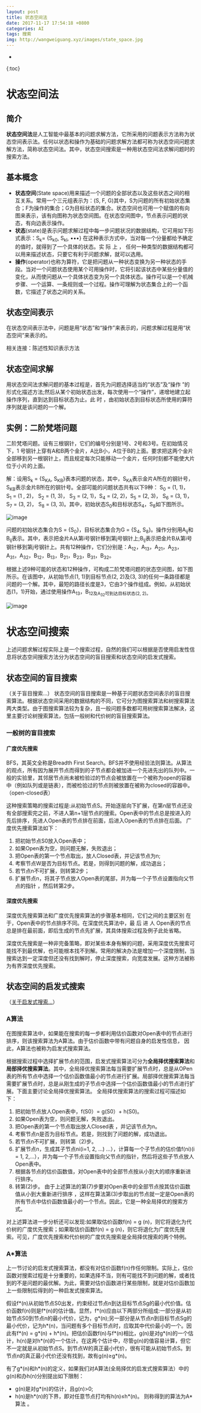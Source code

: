 ```yaml
---
layout: post
title: 状态空间法
date: 2017-11-17 17:54:18 +0800
categories: AI
tags: 搜索 
img: http://wangweiguang.xyz/images/state_space.jpg
---
```


* 
{:toc}


# 状态空间法
## 简介
**状态空间法**是人工智能中最基本的问题求解方法，它所采用的问题表示方法称为状态空间表示法。任何以状态和操作为基础的问题求解方法都可称为状态空间问题求解方法，简称状态空间法。其中，状态空间搜索是一种用状态空间法求解问题时的搜索方法。
## 基本概念
* **状态空间**(State space)用来描述一个问题的全部状态以及这些状态之间的相互关系。常用一个三元组表示为：(S, F, G)其中，S为问题的所有初始状态集合；F为操作的集合；G为目标状态的集合。状态空间也可用一个赋值的有向图来表示，该有向图称为状态空间图。在状态空间图中，节点表示问题的状态，有向边表示操作。
* **状态**(state)是表示问题求解过程中每一步问题状况的数据结构，它可用如下形式表示：S<sub>k</sub>= {S<sub>k0</sub>, S<sub>kl</sub>, •••}
  在这种表示方式中，当对每一个分量都给予确定的值时，就得到了一个具体的状态。实 际 上 ，
  任何一种类型的数据结构都可以用来描述状态，只要它有利于问题求解，就可以选用。
* **操作**(operator)也称为算符，它是把问题从一种状态变换为另一种状态的手段。当对一个问题状态使用某个可用操作时，它将引起该状态中某些分量值的变化，从而使问题从一个具体状态变为另一个具体状态。操作可以是一个机械步骤、一个运算、一条规则或一个过程。操作可理解为状态集合上的一个函数，它描述了状态之间的关系。

## 状态空间表示
在状态空间表示法中，问题是用“状态”和“操作”来表示的，问题求解过程是用“状态空间”来表示的。

相关连接：陈述性知识表示方法
## 状态空间求解
用状态空间法求解问题的基本过程是，首先为问题选择适当的“状态”及“操作 ”的形式化描述方法;然后从某个初始状态出发，每次使用一个“操作”，递增地建立起操作序列，直到达到目标状态为止。此 时 ，由初始状态到目标状态所使用的算符序列就是该问题的一个解。

## 实例：二阶梵塔问题
二阶梵塔问题。设有三根钢针，它们的编号分别是1号、2号和3号。在初始情况 下，1 号钢针上穿有A和B两个金片，A比B小，A位于B的上面。要求把这两个金片全部移到另一根钢针上，而且规定每次只能移动一个金片，任何时刻都不能使大片位于小片的上面。

解：设用S<sub>k</sub> = {S<sub>KA</sub>, S<sub>KB</sub>}表本问题的状态，其中，S<sub>KA</sub>表示金片A所在的钢针号，S<sub>KB</sub>表示金片B所在的钢针号。全部可能的问题状态共有以下9种：
S<sub>0</sub> = (1, 1)， S<sub>1</sub> = (1 , 2)， S<sub>2</sub> = (1, 3)， S<sub>3</sub> = (2, 1)，S<sub>4</sub> = (2, 2)，S<sub>5</sub> = (2, 3)， S<sub>6</sub> = (3, 1)， S<sub>7</sub> = (3, 2)， S<sub>8</sub> = (3, 3)。其中，初始状态S<sub>0</sub>和目标状态S<sub>4</sub>，S<sub>8</sub>如下图所示。

![image](http://wangweiguang.xyz/images/fanta.jpg)

问题的初始状态集合为S = {S<sub>0</sub>}，目标状态集合为G = {S<sub>4</sub>, S<sub>8</sub>}。操作分别用A<sub>ij</sub>和B<sub>ij</sub>表示。其中，表示把金片A从第i号钢针移到第j号钢针上;B<sub>ij</sub>表示把金片B从第i号钢针移到第j号钢针上。共有12种操作，它们分别是：A<sub>12</sub>，A<sub>13</sub>，A<sub>21</sub>，A<sub>23</sub>，A<sub>31</sub>，A<sub>32</sub>，B<sub>12</sub>，B<sub>13</sub>，B<sub>21</sub>，B<sub>23</sub>，B<sub>31</sub>，B<sub>32</sub>。

根据上述9种可能的状态和12种操作，可构成二阶梵塔问题的状态空间图，如下图所示。在该图中，从初始节点(1, 1)到目标节点(2, 2)及(3, 3)的任何一条路径都是问题的一个解。其中，最短的路径长度是3，它由3个操作组成。例如，从初始状态(1，1)开始，通过使用操作A<sub>13</sub>，B<sub>12及A<sub>32</sub>可到达目标状态(2, 2)。

![image](http://wangweiguang.xyz/images/fanta2.jpg)
# 状态空间搜索
上述问题求解过程实际上是一个搜索过程，自然的我们可以根据是否使用启发性信息将状态空间搜索方法分为状态空间的盲目搜索和状态空间的启发式搜索。
## 状态空间的盲目搜索
（关于盲目搜索...）
状态空间的盲目搜索是一种基于问题状态空间表示的盲目搜索算法。根据状态空间采用的数据结构的不同，它可分为图搜索算法和树搜索算法两大类型。由于图搜索算法较为复杂，且一般问题多数都可用树搜索算法解决，这里主要讨论树搜索算法，包括一般树和代价树的盲目搜索算法。
### 一般树的盲目搜索
#### 广度优先搜索
BFS，其英文全称是Breadth First Search。BFS并不使用经验法则算法。从算法的观点，所有因为展开节点而得到的子节点都会被加进一个先进先出的队列中。一般的实验里，其邻居节点尚未被检验过的节点会被放置在一个被称为open的容器中（例如队列或是链表），而被检验过的节点则被放置在被称为closed的容器中。（open-closed表）

这种搜索策略的搜索过程是:从初始节点S。开始逐层向下扩展，在第n层节点还没有全部搜索完之前，不进人第n+1层节点的搜索。Open表中的节点总是按进入的先后排序，先进人Open表的节点排在前面，后进入Open表的节点排在后面。
广度优先捜索算法如下：
1. 把初始节点S0放入Open表中；
2. 如果Open表为空，则问题无解，失败退出；
3. 把Open表的第一个节点取出，放人Closed表，并记该节点为n;
4. 考察节点W是否为目标节点。若是，则得到问题的解，成功退出；
5. 若节点n不可扩展，则转第2步；
6. 扩展节点n，将其子节点放人Open表的尾部，并为每一个子节点设置指向父节点的指针 ，然后转第2步。

#### 深度优先搜索
深度优先搜索算法和广度优先搜索算法的步骤基本相同，它们之间的主要区别 在于，Open表中的节点排序不同。在深度优先算法中，最 后 进 人 Open表的节点总是排在最前面，即后生成的节点先扩展，其具体搜索过程及例子此处省略。

深度优先搜索是一种非完备策略，即对某些本身有解的问题，采用深度优先搜索可能找不到最优解，也可能根本找不到解。常用的解决办法是增加一个深度限制，当搜索达到一定深度但还没有找到解时，停止深度搜索，向宽度发展。这种方法被称为有界深度优先搜索。

## 状态空间的启发式搜索
（[关于启发式搜索...](http://wangweiguang.xyz/ai/2017/11/17/ai3.html#启发式搜索)）
### A算法
在图搜索算法中，如果能在搜索的每一步都利用估价函数对Open表中的节点进行排序，则该搜索算法为A算法。由于估价函数中带有问题自身的启发性信息，
因此，A算法也被称为启发式搜索算法。

根据搜索过程中选择扩展节点的范围，启发式搜索算法可分为**全局择优搜索算法**和**局部择优搜索算法**。其中，全局择优搜索算法每当需要扩展节点时，总是从OPen表的所有节点中选择一个估价函数值最小的节点进行扩展。局部择优搜索算法每当需要扩展节点时，总是从刚生成的子节点中选择一个估价函数值最小的节点进行扩展。下面主要讨论全局择优搜索算法。
全局择优搜索算法的搜索过程可描述如下：
1. 把初始节点放人Open表中，f(S0）= g(S0）+ h(S0)。
2. 如果Open表为空，则问题无解，失败退出。
3. 把Open表的第一个节点取出放人Closed表 ，并记该节点为n。
4. 考察节点n是否为目标节点。若是，则找到了问题的解，成功退出。
5. 若节点n不可扩展，则转第（2)步。
6. 扩展节点n，生成其子节点ni(i=1, 2, ...) …），计算每一个子节点的估价值f(ni)(i = 1, 2,...），并为每一个子节点设置指向父节点的指针，然后将这些子节点放人Open表中。
7. 根据各节点的估价函数值，对Open表中的全部节点按从小到大的顺序重新进行排序。
8. 转第(2)步。
  由于上述算法的第(7)步要对Open表中的全部节点按其估价函数值从小到大重新进行排序 ，这样在算法第(3)步取出的节点就一定是Open表的所有节点中估价函数值最小的一个节点。因此，它是一种全局择优的搜索方式。

对上述算法进一步分析还可以发现:如果取估价函数f(n) = g (n)，则它将退化为代价树的广度优先搜索；如果取估价函数f(n) = g (n)，则它将退化为广度优先搜索。可见，广度优先搜索和代价树的广度优先搜索是全局择优搜索的两个特例。

### A*算法
上一节讨论的启发式搜索算法，都没有对估价函数f(n)作任何限制。实际上，估价函数对搜索过程是十分重要的，如果选择不当，则有可能找不到问题的解，或者找到的不是问题的最优解。为此，需要对估价函数进行某些限制，就是对估价函数加上一些限制后得到的一种启发式搜索算法。

假设f\*(n)从初始节点S0出发，约束经过节点n到达目标节点Sg的最小代价值。估价函数f(n)则是f\*(n)的估计值。显然，f\*(n)应由以下两部分所组成:一部分是从初始节点S0到节点n的最小代价，记为，g\*(n);另一部分是从节点n到目标节点Sg的最小代价，记为h\*(n)，当问题有多个目标节点时，应取其中代价最小的一个。因此有f\*(n) = g\*(n) + h\*(n)。把估价函数f(n)与f\*(n)相比，g(n)是对g\*(n)的一个估计，h(n)是对h\*(n)的一个估计。在这两个估计中，尽管g(n)的值容易计算，但它不一定就是从初始节点S。到节点W的真正最小代价，很有可能从初始节点S。到节点n的真正最小代价还没有找到，故有g(n)≥g\*(n)。

有了g\*(n)和h\*(n)的定义，如果我们对A算法(全局择优的启发式搜索算法）中的g(n)和办h(n)分别提出如下限制：
* g(n)是对g\*(n)的估计，且g(n)>0;
* h(n)是h\*(n)的下界，即对任意节点打均有h(n)≤h\*(n)。
  则称得到的算法为A*算法 。